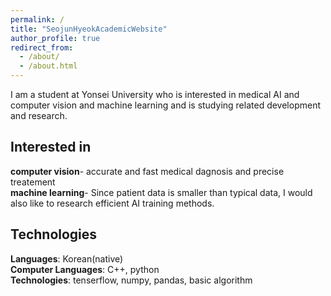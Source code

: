 ```yaml
---
permalink: /
title: "SeojunHyeokAcademicWebsite"
author_profile: true
redirect_from: 
  - /about/
  - /about.html
---
```


I am a student at Yonsei University who is interested in medical AI and computer vision and machine learning and is studying related development and research.


<h2>Interested in</h2>


**computer vision**- accurate and fast medical dagnosis and precise treatement<br>
**machine learning**- Since patient data is smaller than typical data, I would also like to research efficient AI training methods. 


<h2>Technologies</h2>

**Languages**: Korean(native)<br>
**Computer Languages**: C++, python<br>
**Technologies**: tenserflow, numpy, pandas, basic algorithm
